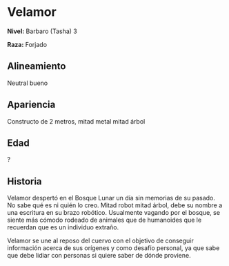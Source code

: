 # Velamor

**Nivel:** Barbaro (Tasha) 3

**Raza:** Forjado

## Alineamiento
Neutral bueno

## Apariencia
Constructo de 2 metros, mitad metal mitad árbol

## Edad
?

## Historia
Velamor despertó en el Bosque Lunar un día sin memorias de su pasado. No sabe qué es ni quién lo creo. Mitad robot mitad árbol, debe su nombre a una escritura en su brazo robótico. Usualmente vagando por el bosque, se siente más cómodo rodeado de animales que de humanoides que le recuerdan que es un individuo extraño.

Velamor se une al reposo del cuervo con el objetivo de conseguir información acerca de sus orígenes y como desafío personal, ya que sabe que debe lidiar con personas si quiere saber de dónde proviene.

